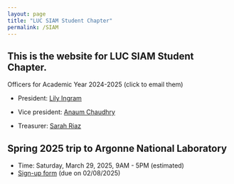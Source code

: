 ```yaml
---
layout: page
title: "LUC SIAM Student Chapter"
permalink: /SIAM
---
```


<!--- My teaching philosophy... -->




## This is the website for LUC SIAM Student Chapter.

Officers for Academic Year 2024-2025 (click to email them)

* President: [Lily Ingram](mailto:lingram1@luc.edu)

* Vice president: [Anaum Chaudhry](mailto:achaudhry10@luc.edu)

* Treasurer: [Sarah Riaz](mailto:sriaz@luc.edu)

## Spring 2025 trip to Argonne National Laboratory
- Time: Saturday, March 29, 2025, 9AM - 5PM (estimated)
- [Sign-up form](https://forms.office.com/r/vhJgu3vFxf) (due on 02/08/2025)
